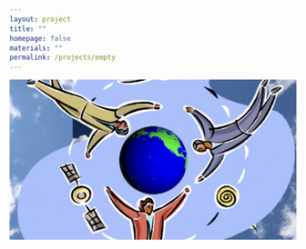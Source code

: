 ```yaml
---
layout: project
title: ""
homepage: false
materials: ""
permalink: /projects/empty
---
```


![Alt text for the image](/projects/images/CloudVideo1.png)
<!--more-->

